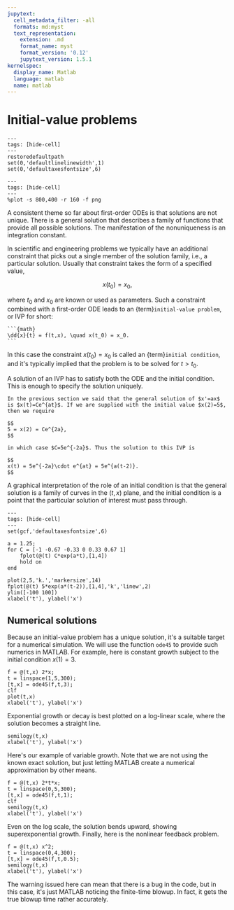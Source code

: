 ```yaml
---
jupytext:
  cell_metadata_filter: -all
  formats: md:myst
  text_representation:
    extension: .md
    format_name: myst
    format_version: '0.12'
    jupytext_version: 1.5.1
kernelspec:
  display_name: Matlab
  language: matlab
  name: matlab
---
```

# Initial-value problems

```{code-cell}
---
tags: [hide-cell]
---
restoredefaultpath
set(0,'defaultlinelinewidth',1)
set(0,'defaultaxesfontsize',6)
```

```{code-cell}
---
tags: [hide-cell]
---
%plot -s 800,400 -r 160 -f png
```

A consistent theme so far about first-order ODEs is that solutions are not unique. There is a general solution that describes a family of functions that provide all possible solutions. The manifestation of the nonuniqueness is an integration constant.

In scientific and engineering problems we typically have an additional constraint that picks out a single member of the solution family, i.e., a particular solution. Usually that constraint takes the form of a specified value,

$$
x(t_0) = x_0,
$$

where $t_0$ and $x_0$ are known or used as parameters. Such a constraint combined with a first-order ODE leads to an {term}`initial-value problem`, or IVP for short:

````{proof:definition} Initial-value problem
```{math}
\dd{x}{t} = f(t,x), \quad x(t_0) = x_0.
```
````

In this case the constraint $x(t_0)=x_0$ is called an {term}`initial condition`, and it's typically implied that the problem is to be solved for $t>t_0$.

A solution of an IVP has to satisfy both the ODE and the initial condition. This is enough to specify the solution uniquely.

````{proof:example}
In the previous section we said that the general solution of $x'=ax$ is $x(t)=Ce^{at}$. If we are supplied with the initial value $x(2)=5$, then we require

$$
5 = x(2) = Ce^{2a},
$$

in which case $C=5e^{-2a}$. Thus the solution to this IVP is

$$
x(t) = 5e^{-2a}\cdot e^{at} = 5e^{a(t-2)}.
$$
````

A graphical interpretation of the role of an initial condition is that the general solution is a family of curves in the $(t,x)$ plane, and the initial condition is a point that the particular solution of interest must pass through.

```{code-cell}
---
tags: [hide-cell]
---
set(gcf,'defaultaxesfontsize',6)
```

```{code-cell}
a = 1.25;
for C = [-1 -0.67 -0.33 0 0.33 0.67 1]
    fplot(@(t) C*exp(a*t),[1,4])
    hold on
end

plot(2,5,'k.','markersize',14)
fplot(@(t) 5*exp(a*(t-2)),[1,4],'k','linew',2)
ylim([-100 100])
xlabel('t'), ylabel('x')
```

## Numerical solutions

Because an initial-value problem has a unique solution, it's a suitable target for a numerical simulation. We will use the function `ode45` to provide such numerics in MATLAB. For example, here is constant growth subject to the initial condition $x(1)=3$.

```{code-cell}
f = @(t,x) 2*x;
t = linspace(1,5,300);
[t,x] = ode45(f,t,3);
clf
plot(t,x)
xlabel('t'), ylabel('x')
```

Exponential growth or decay is best plotted on a log-linear scale, where the solution becomes a straight line.

```{code-cell}
semilogy(t,x)
xlabel('t'), ylabel('x')
```

Here's our example of variable growth. Note that we are not using the known exact solution, but just letting MATLAB create a numerical approximation by other means.

```{code-cell}
f = @(t,x) 2*t*x;
t = linspace(0,5,300);
[t,x] = ode45(f,t,1);
clf
semilogy(t,x)
xlabel('t'), ylabel('x')
```

Even on the log scale, the solution bends upward, showing superexponential growth. Finally, here is the nonlinear feedback problem.

```{code-cell}
f = @(t,x) x^2;
t = linspace(0,4,300);
[t,x] = ode45(f,t,0.5);
semilogy(t,x)
xlabel('t'), ylabel('x')
```

The warning issued here can mean that there is a bug in the code, but in this case, it's just MATLAB noticing the finite-time blowup. In fact, it gets the true blowup time rather accurately.
